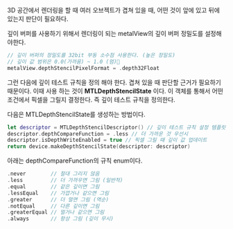 
3D 공간에서 렌더링을 할 때 여러 오브젝트가 겹쳐 있을 때, 어떤 것이 앞에 있고 뒤에 있는지 판단이 필요하다.

깊이 버퍼를 사용하기 위해서 렌더링이 되는 metalView의 깊이 버퍼 정밀도를 설정해야한다.

```swift
// 깊이 버퍼의 정밀도를 32bit 부동 소수점 사용한다. (높은 정밀도)
// 깊이 값 범위은 0.0(가까움) ~ 1.0 (멈)
metalView.depthStencilPixelFormat = .depth32Float
```


그런 다음에 깊이 테스트 규칙을 정의 해야 한다. 겹쳐 있을 때 판단할 근거가 필요하기 때문이다. 이때 사용 하는 것이 **MTLDepthStencilState** 이다. 이 객체를 통해서 어떤 조건에서 픽셀을 그릴지 결정한다. 즉 깊이 테스트 규칙을 정의한다.

다음은 MTLDepthStencilState를 생성하는 방법이다.

```swift
let descriptor = MTLDepthStencilDescriptor() // 깊이 테스트 규칙 설정 템플릿
descriptor.depthCompareFunction = .less // 더 가까운 것 우선시
descriptor.isDepthWriteEnabled = true // 픽셀 그릴 때 깊이 값 업데이트
return device.makeDepthStencilState(descriptor: descriptor)
```

아래는 depthCompareFunction의 규칙 enum이다.

```swift
.never        // 절대 그리지 않음
.less         // 더 가까우면 그림 (일반적)
.equal        // 같은 깊이면 그림
.lessEqual    // 가깝거나 같으면 그림
.greater      // 더 멀면 그림 (역순)
.notEqual     // 다른 깊이면 그림
.greaterEqual // 멀거나 같으면 그림
.always       // 항상 그림 (깊이 무시)
```
